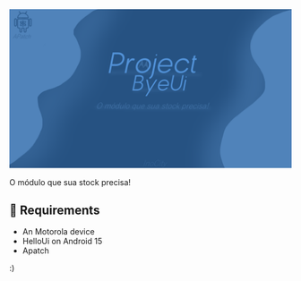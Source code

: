 <img src="Project ByeUi.png">

O módulo que sua stock precisa!

## 📱 Requirements
- An Motorola device
- HelloUi on Android 15
- Apatch

:)

